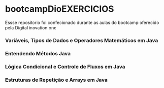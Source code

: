 # bootcampDioEXERCICIOS
 
Essse repositorio foi confecionado durante as aulas do bootcamp oferecido pela Digital inovation one 


### Variáveis, Tipos de Dados e Operadores Matemáticos em Java

### Entendendo Métodos Java

### Lógica Condicional e Controle de Fluxos em Java

### Estruturas de Repetição e Arrays em Java
